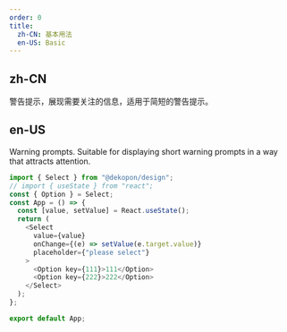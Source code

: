 ```yaml
---
order: 0
title:
  zh-CN: 基本用法
  en-US: Basic
---
```


## zh-CN

警告提示，展现需要关注的信息，适用于简短的警告提示。

## en-US

Warning prompts. Suitable for displaying short warning prompts in a way that attracts attention.

```js
import { Select } from "@dekopon/design";
// import { useState } from "react";
const { Option } = Select;
const App = () => {
  const [value, setValue] = React.useState();
  return (
    <Select
      value={value}
      onChange={(e) => setValue(e.target.value)}
      placeholder={"please select"}
    >
      <Option key={111}>111</Option>
      <Option key={222}>222</Option>
    </Select>
  );
};

export default App;
```
